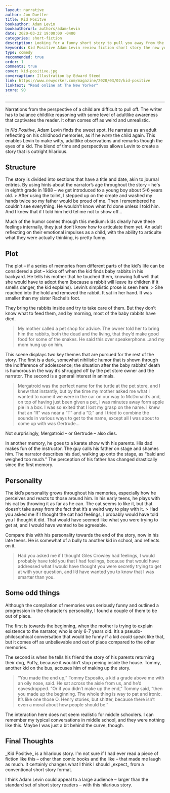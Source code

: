 ```yaml
---
layout: narrative
author: Jon Duelfer
title: Kid Positve
bookauthor: Adam Levin
bookauthorurl: authors/adam-levin
date: 2020-03-22 19:00:00 -0400
categories: short-fiction
description: Looking for a funny short story to pull you away from the current state of affairs? Adam Levin's <i>Kid Positive</i> hilariously articulates the thoughts and emotions of a boy as he grows and changes through a set of memories.
keywords: Kid Positive Adam Levin review fiction short story the new yorker
type: comedy
recommended: true
order: 1
comments: true
cover: kid-positive.jpg
covercaption: Illustration by Edward Steed
link: https://www.newyorker.com/magazine/2020/03/02/kid-positive
linktext: "Read online at The New Yorker"
score: 90
---
```

<hr/>

Narrations from the perspective of a child are difficult to pull off. The writer has to balance childlike reasoning with some level of adultlike awareness that captivates the reader. It often comes off as weird and unrealistic.

In _Kid Positive_, Adam Levin finds the sweet spot. He narrates as an adult reflecting on his childhood memories, as if he _were_ the child again. This enables Levin to make witty, adultlike observations and remarks though the eyes of a kid. The blend of time and perspectives allows Levin to create a story that is outright hilarious.

<h2><strong>Structure</strong></h2>
The story is divided into sections that have a title and date, akin to journal entries. By using hints about the narrator’s age throughout the story – he's in eighth grade in 1988 – we get introduced to a young boy about 5-6 years old.
> After using the toilet, I stepped up on the create and washed my hands twice so my father would be proud of me. Then I remembered he couldn’t see everything. He wouldn’t know what I’d done unless I told him. And I knew that if I told him he’d tel me not to show off…

Much of the humor comes through this medium: kids clearly have these feelings internally, they just don’t know how to articulate them yet. An adult reflecting on their emotional impulses as a child, with the ability to articulte what they were actually thinking, is pretty funny.

<h2><strong>Plot</strong></h2>
The plot – if a series of memories from different parts of the kid's life can be considered a plot – kicks off when the kid finds baby rabbits in his backyard. He tells his mother that he touched them, knowing full well that she would have to adopt them (because a rabbit will leave its children if it smells danger, the kid explains). Levin’s simplistic prose is seen here.
> She reached into the hold and removed the rabbit. It sat in her hand. It was smaller than my sister Rachel’s foot.

They bring the rabbits inside and try to take care of them. But they don’t know what to feed them, and by morning, most of the baby rabbits have died.
> My mother called a pet shop for advice. The owner told her to bring him the rabbits, both the dead and the living, that they’d make good food for some of the snakes. He said this over speakerphone...and my mom hung up on him.

This scene displays two key themes that are pursued for the rest of the story. The first is a dark, somewhat nihilistic humor that is shown through the indifference of adolescence; the situation after the baby rabbits’ death is humorous in the way it’s shrugged off by the pet store owner and the narrator. The second is a general interest in animals.
> Mergatroid was the perfect name for the turtle at the pet store, and I knew that instantly, but by the time my mother asked me what I wanted to name it we were in the car on our way to McDonald’s and, on top of having just been given a pet, I was minutes away form apple pie in a box. I was so exited that I lost my grasp on the name. I knew that an “R” was near a “T” and a “D,” and I tried to combine the sounds in various ways to get to the name, except all I was about to come up with was Gertrude…

Not surprisingly, Mergatroid – or Gertrude – also dies.

In another memory, he goes to a karate show with his parents. His dad makes fun of the instructor. The guy calls his father on stage and shames him. The narrator describes his dad, walking up onto the stage, as “bald and weighed too much.” The perception of his father has changed drastically since the first memory.

<h2><strong>Personality</strong></h2>
The kid’s personality grows throughout his memories, especially how he perceives and reacts to those around him. In his early teens, he plays with his cat by throwing it as far as he can. The cat seems to like it, but that doesn’t take away from the fact that it’s a weird way to play with it.
> Had you asked me if I thought the cat had feelings, I probably would have told you I thought it did. That would have seemed like what you were trying to get at, and I would have wanted to be agreeable.

Compare this with his personality towards the end of the story, now in his late teens. He is somewhat of a bully to another kid in school, and reflects on it.
> Had you asked me if I thought Giles Crowley had feelings, I would probably have told you that I had feelings, because that would have addressed what I would have thought you were secretly trying to get at with your question, and I’d have wanted you to know that I was smarter than you.

<h2><strong>Some odd things</strong></h2>
Although the compilation of memories was seriously funny and outlined a progression in the character’s personality, I found a couple of them to be out of place.

The first is towards the beginning, when the mother is trying to explain existence to the narrator, who is only 6-7 years old. It’s a pseudo-philosophical conversation that would be funny if a kid _could_ speak like that, but it comes off as unbelievable and out of place compared to the other memories.

The second is when he tells his friend the story of his parents returning their dog, Puffy, because it wouldn’t stop peeing inside the house. Tommy, another kid on the bus, accuses him of making up the story.
> “You made the end up,” Tommy Esposito, a kid a grade above me with an oily nose, said. He sat across the aisle from us, and he’d eavesdropped. “Or if you didn’t make up the end,” Tommy said, “then you made up the beginning. The whole thing is way to pat and ironic. It’s like one those O. Henry stories, but shitter, because there isn’t even a moral about how people should be.”

The interaction here does not seem realistic for middle schoolers. I can remember my typical conversations in middle school, and they were nothing like this. Maybe I was just a bit behind the curve, though.

<h2><strong>Final Thoughts</strong></h2>
_Kid Positive_ is a hilarious story. I’m not sure if I had ever read a piece of fiction like this – other than comic books and the like – that made me laugh as much. It certainly changes what I think I should _expect_ from a conventional short story format.

I think Adam Levin could appeal to a large audience – larger than the standard set of short story readers – with this hilarious story.